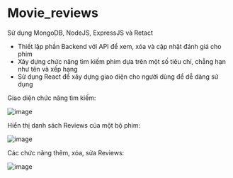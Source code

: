 # Movie_reviews

Sử dụng MongoDB, NodeJS, ExpressJS và Retact 

- Thiết lập phần Backend với API để xem, xóa và cập nhật đánh giá cho phim 
- Xây dựng chức năng tìm kiếm phim dựa trên một số tiêu chí, chẳng hạn như tên và xếp hạng 
- Sử dụng React để xây dựng giao diện cho người dùng để dễ dàng sử dụng

Giao diện chức năng tìm kiếm:

![image](https://github.com/vanh182/Movie_reviews/assets/118065256/aac0dd39-1058-4784-a393-2c2261470eea)

Hiển thị danh sách Reviews của một bộ phim:

![image](https://github.com/vanh182/Movie_reviews/assets/118065256/b0fb8e37-f4b4-40fe-9966-26b062f078b6)

Các chức năng thêm, xóa, sửa Reviews:

![image](https://github.com/vanh182/Movie_reviews/assets/118065256/0f42625a-4f7c-447d-b93c-fd765cc4712c)


